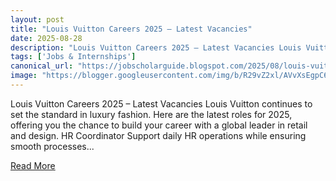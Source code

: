 ```yaml
---
layout: post
title: "Louis Vuitton Careers 2025 – Latest Vacancies"
date: 2025-08-28
description: "Louis Vuitton Careers 2025 – Latest Vacancies Louis Vuitton continues to set the standard in luxury fashion. Here are the latest roles for 2025, offering you the chance to build your career with a global leader in retail and design. HR Coordinator Support daily HR operations while ensuring smooth processes..."
tags: ['Jobs & Internships']
canonical_url: "https://jobscholarguide.blogspot.com/2025/08/louis-vuitton-careers-2025-latest.html"
image: "https://blogger.googleusercontent.com/img/b/R29vZ2xl/AVvXsEgpC6V0KNdp61QaqjhxEnb8vhqLq6Wou0SaNhYHr9BdCK50A3ZqDp_ZI9y8aHHGCj0Fgb6SqyBUXo4mW_xWyp5pM-xBi8byY8pXVXja5Ztbq8zV1UM9j3OiF9gFnLe5G9n2YSOoozRLpgglzoHC3fD5ljQVm0nJ3ly6era-cOPbdVoAmzo6BgigxfPigykx/s72-c/Louis%20Vuitton%20Top%20Latest%20Vacancies%20Apply%20Now%20before%20its%20expired.png"
---
```


Louis Vuitton Careers 2025 – Latest Vacancies Louis Vuitton continues to set the standard in luxury fashion. Here are the latest roles for 2025, offering you the chance to build your career with a global leader in retail and design. HR Coordinator Support daily HR operations while ensuring smooth processes...

<a href="https://jobscholarguide.blogspot.com/2025/08/louis-vuitton-careers-2025-latest.html" class="read-more-btn" target="_blank">Read More</a>
